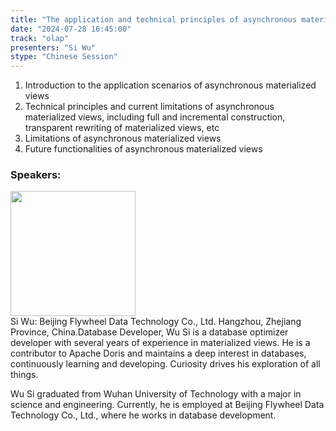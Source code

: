 ```yaml
---
title: "The application and technical principles of asynchronous materialized views"
date: "2024-07-28 16:45:00" 
track: "olap"
presenters: "Si Wu"
stype: "Chinese Session"
---
```

1. Introduction to the application scenarios of asynchronous materialized views
2. Technical principles and current limitations of asynchronous materialized views, including full and incremental construction, transparent rewriting of materialized views, etc
3. Limitations of asynchronous materialized views
4. Future functionalities of asynchronous materialized views
 ### Speakers: 
 <img src="https://sessionize.com/image/0d41-400o400o1-7UcG15nWxXHYTcftMUEA8C.jpg" width="200" /><br>Si Wu: Beijing Flywheel Data Technology Co., Ltd. Hangzhou, Zhejiang Province, China.Database Developer, Wu Si is a database optimizer developer with several years of experience in materialized views. He is a contributor to Apache Doris and maintains a deep interest in databases, continuously learning and developing. Curiosity drives his exploration of all things.

Wu Si graduated from Wuhan University of Technology with a major in science and engineering. Currently, he is employed at Beijing Flywheel Data Technology Co., Ltd., where he works in database development.
 <br><br>